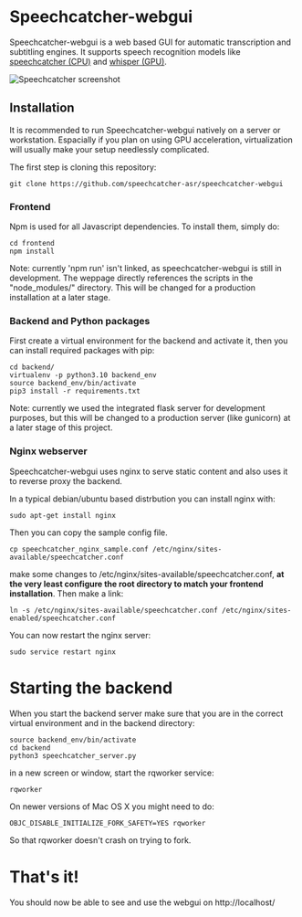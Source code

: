 # Speechcatcher-webgui

Speechcatcher-webgui is a web based GUI for automatic transcription and subtitling engines. It supports speech recognition models like <a href="https://github.com/speechcatcher-asr/speechcatcher">speechcatcher (CPU)</a> and <a href="https://github.com/openai/whisper">whisper (GPU)</a>.

![Speechcatcher screenshot](https://github.com/speechcatcher-asr/speechcatcher-webgui/raw/main/screenshot1.png)

## Installation

It is recommended to run Speechcatcher-webgui natively on a server or workstation. Espacially if you plan on using GPU acceleration, virtualization will usually make your setup needlessly complicated.  

The first step is cloning this repository:

```
git clone https://github.com/speechcatcher-asr/speechcatcher-webgui
```

### Frontend

Npm is used for all Javascript dependencies. To install them, simply do:

```
cd frontend
npm install
```

Note: currently 'npm run' isn't linked, as speechcatcher-webgui is still in development. The weppage directly references the scripts in the "node\_modules/" directory. This will be changed for a production installation at a later stage.

### Backend and Python packages

First create a virtual environment for the backend and activate it, then you can install required packages with pip:

```
cd backend/
virtualenv -p python3.10 backend_env
source backend_env/bin/activate
pip3 install -r requirements.txt
```

Note: currently we used the integrated flask server for development purposes, but this will be changed to a production server (like gunicorn) at a later stage of this project.

### Nginx webserver

Speechcatcher-webgui uses nginx to serve static content and also uses it to reverse proxy the backend. 

In a typical debian/ubuntu based distrbution you can install nginx with:

```
sudo apt-get install nginx
``` 

Then you can copy the sample config file.

```
cp speechcatcher_nginx_sample.conf /etc/nginx/sites-available/speechcatcher.conf
```

make some changes to /etc/nginx/sites-available/speechcatcher.conf, **at the very least configure the root directory to match your frontend installation**. Then make a link:

```
ln -s /etc/nginx/sites-available/speechcatcher.conf /etc/nginx/sites-enabled/speechcatcher.conf
``` 

You can now restart the nginx server:

```
sudo service restart nginx
```

# Starting the backend

When you start the backend server make sure that you are in the correct virtual environment and in the backend directory:

```
source backend_env/bin/activate
cd backend
python3 speechcatcher_server.py
```

in a new screen or window, start the rqworker service:

```
rqworker
```

On newer versions of Mac OS X you might need to do: 

```
OBJC_DISABLE_INITIALIZE_FORK_SAFETY=YES rqworker
```

So that rqworker doesn't crash on trying to fork.

# That's it!

You should now be able to see and use the webgui on http://localhost/
